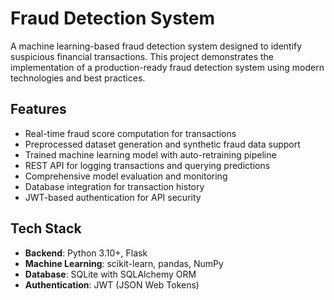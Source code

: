 # Fraud Detection System

A machine learning-based fraud detection system designed to identify suspicious financial transactions. This project demonstrates the implementation of a production-ready fraud detection system using modern technologies and best practices.

## Features

- Real-time fraud score computation for transactions
- Preprocessed dataset generation and synthetic fraud data support
- Trained machine learning model with auto-retraining pipeline
- REST API for logging transactions and querying predictions
- Comprehensive model evaluation and monitoring
- Database integration for transaction history
- JWT-based authentication for API security

## Tech Stack

- **Backend**: Python 3.10+, Flask
- **Machine Learning**: scikit-learn, pandas, NumPy
- **Database**: SQLite with SQLAlchemy ORM
- **Authentication**: JWT (JSON Web Tokens)

